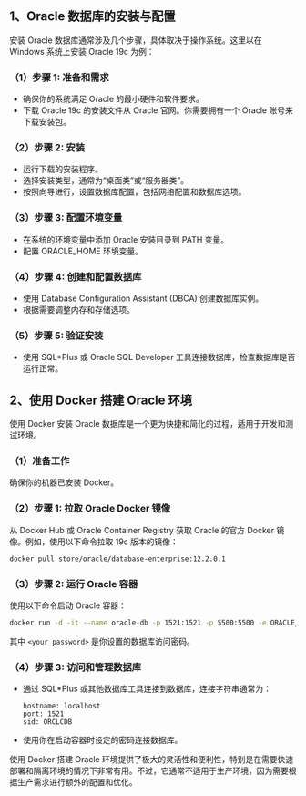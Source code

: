 ## 1、Oracle 数据库的安装与配置

安装 Oracle 数据库通常涉及几个步骤，具体取决于操作系统。这里以在 Windows 系统上安装 Oracle 19c 为例：

### （1）步骤 1: 准备和需求
- 确保你的系统满足 Oracle 的最小硬件和软件要求。
- 下载 Oracle 19c 的安装文件从 Oracle 官网。你需要拥有一个 Oracle 账号来下载安装包。

### （2）步骤 2: 安装
- 运行下载的安装程序。
- 选择安装类型，通常为“桌面类”或“服务器类”。
- 按照向导进行，设置数据库配置，包括网络配置和数据库选项。

### （3）步骤 3: 配置环境变量
- 在系统的环境变量中添加 Oracle 安装目录到 PATH 变量。
- 配置 ORACLE_HOME 环境变量。

### （4）步骤 4: 创建和配置数据库
- 使用 Database Configuration Assistant (DBCA) 创建数据库实例。
- 根据需要调整内存和存储选项。

### （5）步骤 5: 验证安装
- 使用 SQL*Plus 或 Oracle SQL Developer 工具连接数据库，检查数据库是否运行正常。

## 2、使用 Docker 搭建 Oracle 环境

使用 Docker 安装 Oracle 数据库是一个更为快捷和简化的过程，适用于开发和测试环境。

### （1）准备工作
确保你的机器已安装 Docker。

### （2）步骤 1: 拉取 Oracle Docker 镜像
从 Docker Hub 或 Oracle Container Registry 获取 Oracle 的官方 Docker 镜像。例如，使用以下命令拉取 19c 版本的镜像：
```bash
docker pull store/oracle/database-enterprise:12.2.0.1
```

### （3）步骤 2: 运行 Oracle 容器
使用以下命令启动 Oracle 容器：
```bash
docker run -d -it --name oracle-db -p 1521:1521 -p 5500:5500 -e ORACLE_PWD=<your_password> -e ORACLE_CHARACTERSET=AL32UTF8 store/oracle/database-enterprise:12.2.0.1
```
其中 `<your_password>` 是你设置的数据库访问密码。

### （4）步骤 3: 访问和管理数据库
- 通过 SQL*Plus 或其他数据库工具连接到数据库，连接字符串通常为：
  ```
  hostname: localhost
  port: 1521
  sid: ORCLCDB
  ```
- 使用你在启动容器时设定的密码连接数据库。

使用 Docker 搭建 Oracle 环境提供了极大的灵活性和便利性，特别是在需要快速部署和隔离环境的情况下非常有用。不过，它通常不适用于生产环境，因为需要根据生产需求进行额外的配置和优化。